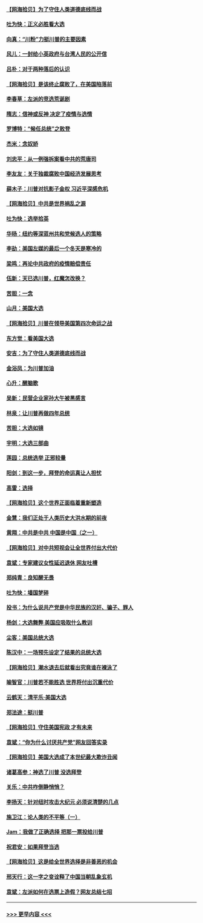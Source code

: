 #### [【网海拾贝】为了守住人类道德底线而战](../pages/nsc993/n12562542.md?t=11201751) 
#### [吐为快：正义必胜看大选](../pages/nsc993/n12561967.md?t=11201751) 
#### [向真：“川粉”力挺川普的主要因素](../pages/nsc993/n12560774.md?t=11201751) 
#### [风儿：一封给小英政府与台湾人民的公开信](../pages/nsc993/n12560581.md?t=11201751) 
#### [吕朴：对于两种落后的认识](../pages/nsc993/n12560492.md?t=11201751) 
#### [【网海拾贝】是该终止腐败了，在美国陷落前](../pages/nsc993/n12559936.md?t=11201751) 
#### [李春草：左派的竞选荒诞剧](../pages/nsc993/n12558380.md?t=11201751) 
#### [隋志：信神或反神 决定了疫情与选情](../pages/nsc993/n12558255.md?t=11201751) 
#### [罗博特：“候任总统”之败登](../pages/nsc993/n12558189.md?t=11201751) 
#### [杰米：念奴娇](../pages/nsc993/n12558174.md?t=11201751) 
#### [刘忠平：从一例强拆案看中共的荒唐司](../pages/nsc993/n12558036.md?t=11201751) 
#### [李友友：关于独裁腐败中国经济发展思考](../pages/nsc993/n12558004.md?t=11201751) 
#### [薛木子：川普对抗影子金权 习近平深感危机](../pages/nsc993/n12557342.md?t=11201751) 
#### [【网海拾贝】中共是世界祸乱之源](../pages/nsc993/n12555353.md?t=11201751) 
#### [吐为快：选举拾英](../pages/nsc993/n12555041.md?t=11201751) 
#### [华旸：纽约等深蓝州共和党候选人的策略](../pages/nsc993/n12554309.md?t=11201751) 
#### [李劼：美国左媒的最后一个冬天是寒冷的](../pages/nsc993/n12552947.md?t=11201751) 
#### [梁鸣：再论中共政府的疫情赔偿责任](../pages/nsc993/n12553012.md?t=11201751) 
#### [伍新：天已选川普，红魔怎改换？](../pages/nsc993/n12552970.md?t=11201751) 
#### [苦胆：一念](../pages/nsc993/n12552957.md?t=11201751) 
#### [山月：美国大选](../pages/nsc993/n12552446.md?t=11201751) 
#### [【网海拾贝】川普在领导美国第四次命运之战](../pages/nsc993/n12551973.md?t=11201751) 
#### [东方觉：看美国大选](../pages/nsc993/n12551647.md?t=11201751) 
#### [安吉：为了守住人类道德底线而战](../pages/nsc993/n12551111.md?t=11201751) 
#### [金浴凤：为川普加油](../pages/nsc993/n12551085.md?t=11201751) 
#### [心升：醒脑歌](../pages/nsc993/n12550984.md?t=11201751) 
#### [吴新：民营企业家孙大午被黑感言](../pages/nsc993/n12550656.md?t=11201751) 
#### [林泉：让川普再做四年总统](../pages/nsc993/n12550640.md?t=11201751) 
#### [苦胆：大选如镜](../pages/nsc993/n12550630.md?t=11201751) 
#### [宇明：大选三部曲](../pages/nsc993/n12550603.md?t=11201751) 
#### [莲园：总统选举 正邪较量](../pages/nsc993/n12550594.md?t=11201751) 
#### [阳剑：到这一步，拜登的命运真让人担忧](../pages/nsc993/n12549093.md?t=11201751) 
#### [高雷：选择](../pages/nsc993/n12549087.md?t=11201751) 
#### [【网海拾贝】这个世界正面临着重新塑造](../pages/nsc993/n12548326.md?t=11201751) 
#### [金慧：我们正处于人类历史大洪水期的前夜](../pages/nsc993/n12547914.md?t=11201751) 
#### [黄翔：中共是中共 中国是中国（之一）](../pages/nsc993/n12547576.md?t=11201751) 
#### [【网海拾贝】对中共短视会让全世界付出大代价](../pages/nsc993/n12546043.md?t=11201751) 
#### [袁斌：专家建议女性延迟退休 网友吐槽](../pages/nsc993/n12545424.md?t=11201751) 
#### [郑纯青：良知醒无畏](../pages/nsc993/n12545394.md?t=11201751) 
#### [吐为快：墙国梦碎](../pages/nsc993/n12545309.md?t=11201751) 
#### [投书：为什么说共产党是中华民族的汉奸、骗子、罪人](../pages/nsc993/n12545089.md?t=11201751) 
#### [杨剑：大选舞弊 美国应吸取什么教训](../pages/nsc993/n12543937.md?t=11201751) 
#### [尘客：美国总统大选](../pages/nsc993/n12543828.md?t=11201751) 
#### [陈汉中：一场预先设定了结果的总统大选](../pages/nsc993/n12543564.md?t=11201751) 
#### [【网海拾贝】潮水退去后就看出究竟谁在裸泳了](../pages/nsc993/n12543321.md?t=11201751) 
#### [喻智官：川普若不能胜选 世界将付出沉重代价](../pages/nsc993/n12541352.md?t=11201751) 
#### [云鹤天：清平乐‧美国大选](../pages/nsc993/n12540916.md?t=11201751) 
#### [郑法途：挺川普](../pages/nsc993/n12540898.md?t=11201751) 
#### [【网海拾贝】守住美国宪政 才有未来](../pages/nsc993/n12540423.md?t=11201751) 
#### [袁斌：“你为什么讨厌共产党”网友回答实录](../pages/nsc993/n12540208.md?t=11201751) 
#### [【网海拾贝】美国大选成了本世纪最大欺诈丑闻](../pages/nsc993/n12538029.md?t=11201751) 
#### [诸葛高参：神选了川普 没选拜登](../pages/nsc993/n12537664.md?t=11201751) 
#### [关乐：中共咋倒静悄悄？](../pages/nsc993/n12537615.md?t=11201751) 
#### [李扬天：针对纽时攻击大纪元 必须说清楚的几点](../pages/nsc993/n12536001.md?t=11201751) 
#### [施卫江：论人类的不平等（一）](../pages/nsc993/n12535700.md?t=11201751) 
#### [Jam：我做了正确选择 把那一票投给川普](../pages/nsc993/n12535743.md?t=11201751) 
#### [祝君安：如果拜登当选](../pages/nsc993/n12535726.md?t=11201751) 
#### [【网海拾贝】这是给全世界选择是非善恶的机会](../pages/nsc993/n12535061.md?t=11201751) 
#### [邢天行：这一字之变诠释了中国当朝乱象玄机](../pages/nsc993/n12533446.md?t=11201751) 
#### [袁斌：左派如何在选票上造假？网友总结七招](../pages/nsc993/n12533180.md?t=11201751) 

----
#### [ >>> 更早内容 <<< ](../indexes/nsc993-earlier.md)

